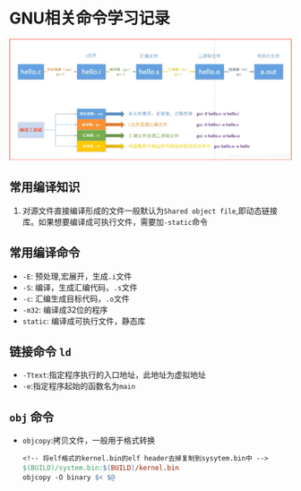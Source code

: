 # GNU相关命令学习记录
![](/image/20191102195053346.png)
## 常用编译知识
1. 对源文件直接编译形成的文件一般默认为`Shared object file`,即动态链接库。如果想要编译成可执行文件，需要加`-static`命令
## 常用编译命令
 - `-E`: 预处理,宏展开，生成`.i`文件
 - `-S`: 编译，生成汇编代码，`.s`文件
 - `-c`: 汇编生成目标代码，`.o`文件
 - `-m32`: 编译成32位的程序
 - `static`: 编译成可执行文件，静态库
## 链接命令 `ld`
 - `-Ttext`:指定程序执行的入口地址，此地址为虚拟地址
 - `-e`:指定程序起始的函数名为`main`
## `obj` 命令
- `objcopy`:拷贝文件，一般用于格式转换
    ```makefile
    <!-- 将elf格式的kernel.bin的elf header去掉复制到sysytem.bin中 -->
    $(BUILD)/system.bin:$(BUILD)/kernel.bin
	objcopy -O binary $< $@
    ```
